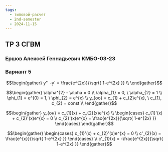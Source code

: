 ```yaml
---
tags:
  - типовой-расчет
  - 2nd-semester
  - 2024-11-15
---
```


## ТР 3 СГВМ

### Ершов Алексей Геннадьевич КМБО-03-23

### Вариант 5

$$\begin{gather}
y'' -y' = \frac{e^{2x}}{\sqrt{ 1-e^{2x} }} \\
\end{gather}$$

$$\begin{gather}
\alpha^{2} - \alpha = 0 \\
\alpha_{1} = 0, \ \alpha_{2} = 1 \\
\phi_{1} = e^{0} = 1, \ \phi_{2} = e^{x} \\
y_{оо} = c_{1} + c_{2}e^{x}, \ c_{1}, c_{2} = const \\
\end{gather}$$

$$\begin{gather}
y_{он} = c_{1}(x) + c_{2}(x)e^{x} \\
\begin{cases}
c_{1}'(x) + c_{2}'(x)e^{x} = 0 \\
c_{2}'(x)e^{x} = \frac{e^{2x}}{\sqrt{ 1-e^{2x} }}
\end{cases}
\end{gather}$$

$$\begin{gather}
\begin{cases}
c_{1}'(x) + c_{2}'(x)e^{x} = 0 \\
c'_{2}(x) = \frac{e^{x}}{\sqrt{ 1-e^{2x} }}
\end{cases} \\
c'_{1}(x) = -\frac{e^{2x}}{\sqrt{ 1-e^{2x} }}
\end{gather}$$